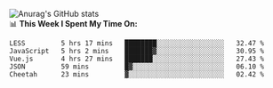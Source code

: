 
![Anurag's GitHub stats](https://github-readme-stats.vercel.app/api?username=supergczh&show_icons=true&theme=radical)
<br />
📊 **This Week I Spent My Time On:**

<!--START_SECTION:waka-->
```text
LESS         5 hrs 17 mins   ████████░░░░░░░░░░░░░░░░░   32.47 % 
JavaScript   5 hrs 2 mins    ███████▓░░░░░░░░░░░░░░░░░   30.95 % 
Vue.js       4 hrs 27 mins   ███████░░░░░░░░░░░░░░░░░░   27.43 % 
JSON         59 mins         █▓░░░░░░░░░░░░░░░░░░░░░░░   06.10 % 
Cheetah      23 mins         ▓░░░░░░░░░░░░░░░░░░░░░░░░   02.42 % 
```
<!--END_SECTION:waka-->
